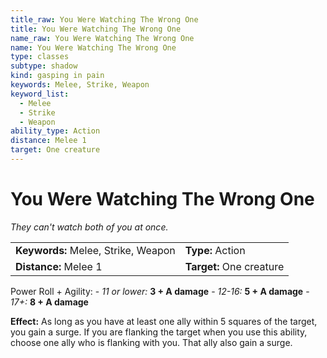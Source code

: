 ```yaml
---
title_raw: You Were Watching The Wrong One
title: You Were Watching The Wrong One
name_raw: You Were Watching The Wrong One
name: You Were Watching The Wrong One
type: classes
subtype: shadow
kind: gasping in pain
keywords: Melee, Strike, Weapon
keyword_list:
  - Melee
  - Strike
  - Weapon
ability_type: Action
distance: Melee 1
target: One creature
---
```


# You Were Watching The Wrong One

*They can't watch both of you at once.*

|                                     |                          |
| :---------------------------------- | :----------------------- |
| **Keywords:** Melee, Strike, Weapon | **Type:** Action         |
| **Distance:** Melee 1               | **Target:** One creature |

Power Roll + Agility: - *11 or lower:* **3 + A damage** - *12-16:* **5 + A damage** - *17+:* **8 + A damage**

**Effect:** As long as you have at least one ally within 5 squares of the target, you gain a surge. If you are flanking the target when you use this ability, choose one ally who is flanking with you. That ally also gain a surge.
